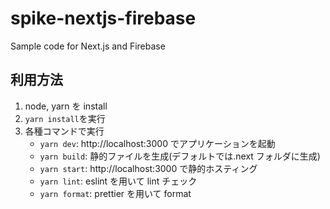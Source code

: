 # spike-nextjs-firebase

Sample code for Next.js and Firebase

## 利用方法

1. node, yarn を install
1. `yarn install`を実行
1. 各種コマンドで実行
   - `yarn dev`: http://localhost:3000 でアプリケーションを起動
   - `yarn build`: 静的ファイルを生成(デフォルトでは.next フォルダに生成)
   - `yarn start`: http://localhost:3000 で静的ホスティング
   - `yarn lint`: eslint を用いて lint チェック
   - `yarn format`: prettier を用いて format
